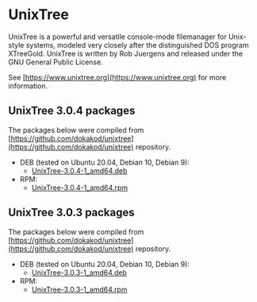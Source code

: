 # UnixTree
UnixTree is a powerful and versatile console-mode filemanager for Unix-style systems, modeled very closely after the distinguished DOS program XTreeGold. UnixTree is written by Rob Juergens and released under the GNU General Public License.

See [https://www.unixtree.org](https://www.unixtree.org) for more information.

## UnixTree 3.0.4 packages
The packages below were compiled from [https://github.com/dokakod/unixtree](https://github.com/dokakod/unixtree) repository.
* DEB (tested on Ubuntu 20.04, Debian 10, Debian 9):
  * [UnixTree-3.0.4-1_amd64.deb](packages/UnixTree-3.0.4-1_amd64.deb)
* RPM:
  * [UnixTree-3.0.4-1_amd64.rpm](packages/UnixTree-3.0.4-1_amd64.rpm)

## UnixTree 3.0.3 packages
The packages below were compiled from [https://github.com/dokakod/unixtree](https://github.com/dokakod/unixtree) repository.
* DEB (tested on Ubuntu 20.04, Debian 10, Debian 9):
  * [UnixTree-3.0.3-1_amd64.deb](packages/UnixTree-3.0.3-1_amd64.deb)
* RPM:
  * [UnixTree-3.0.3-1_amd64.rpm](packages/UnixTree-3.0.3-1_amd64.rpm)


